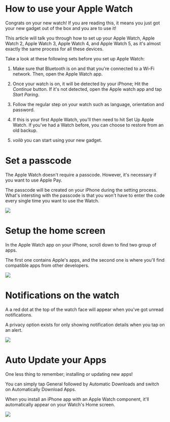 
# How to use your Apple Watch

Congrats on your new watch! If you are reading this, it means you just got your new gadget out of the box and you are to use it!

This article will talk you through how to set up your Apple Watch, Apple Watch 2, Apple Watch 3, Apple Watch 4, and Apple Watch 5, as it's almost exactly the same process for all these devices.

Take a look at these following sets before you set up Apple Watch:

1.  Make sure that Bluetooth is on and that you're connected to a Wi-Fi network. Then, open the Apple Watch app.

2. Once your watch is on, it will be detected by your iPhone; Hit the *Continue* button. If it's not detected, open the Apple watch app and tap *Start Paring*.

3. Follow the regular step on your watch such as language, orientation and password.

4. If this is your first Apple Watch, you'll then need to hit Set Up Apple Watch. If you've had a Watch before, you can choose to restore from an old backup.

5. *voilà* you can start using your new gadget.

# Set a passcode

The Apple Watch doesn't require a passcode. However, it's necessary if you want to use Apple Pay.

The passcode will be created on your iPhone during the setting process. What's intersting with the passcode is  that you won't have to enter the code every single time you want to use the Watch.

![](https://images.macrumors.com/t/iD80XrSc2PNriAxy8N9ei19Q9Dg=/1600x0/filters:quality(90)/article-new/2018/05/how-to-add-an-apple-watch-passcode-800x532.jpeg)

# Setup the home screen

In the Apple Watch app on your iPhone, scroll down to find two group of apps. 

The first one contains Apple's apps, and the second one is where you'll find compatible apps from other developers.

![](https://www.iphonefaq.org/images/archives/faq-watch-retina.jpg)

# Notifications on the watch

A a red dot at the top of the watch face will appear when you've got unread notifications.

A privacy option exists for only showing notification details when you tap on an alert.

![](https://www.wareable.com/media/imager/202001/34707-original.jpg)

# Auto Update your Apps

One less thing to remember;  installing or updating new apps!

You can simply tap General followed by Automatic Downloads and switch on Automatically Download Apps.

When you install an iPhone app with an Apple Watch component, it'll automatically appear on your Watch's Home screen.

![](https://support.apple.com/library/content/dam/edam/applecare/images/en_US/social/ios12-iphone-x-watch-update-software-social-card.jpg)

